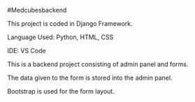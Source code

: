 #Medcubesbackend

This project is coded in Django Framework.

Language Used: Python, HTML, CSS

IDE: VS Code

This is a backend project consisting of admin panel and forms. 

The data given to the form is stored into the admin panel. 

Bootstrap is used for the form layout. 
